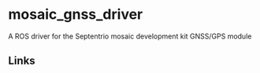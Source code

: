 # mosaic_gnss_driver

A ROS driver for the Septentrio mosaic development kit GNSS/GPS module

## Links
